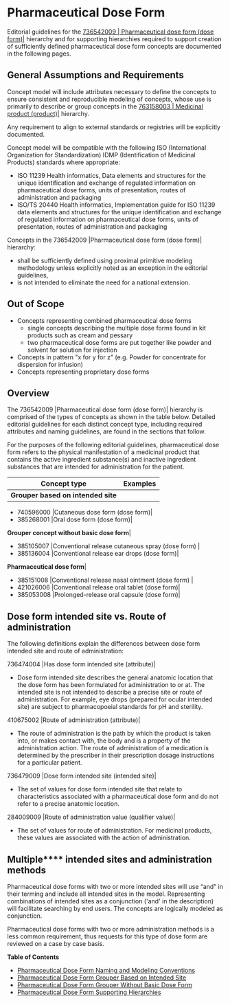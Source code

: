 # Pharmaceutical Dose Form

Editorial guidelines for the [ 736542009 | Pharmaceutical dose form (dose form)|](http://snomed.info/id/736542009 "736542009 | Pharmaceutical dose form \(dose form\) |") hierarchy and for supporting hierarchies required to support creation of sufficiently defined pharmaceutical dose form concepts are documented in the following pages.

## General Assumptions and Requirements

Concept model will include attributes necessary to define the concepts to ensure consistent and reproducible modeling of concepts, whose use is primarily to describe or group concepts in the [ 763158003 | Medicinal product (product)|](http://snomed.info/id/763158003 "763158003 | Medicinal product \(product\) |") hierarchy.

Any requirement to align to external standards or registries will be explicitly documented.

Concept model will be compatible with the following ISO (International Organization for Standardization) IDMP (Identification of Medicinal Products) standards where appropriate:

  * ISO 11239 Health informatics, Data elements and structures for the unique identification and exchange of regulated information on pharmaceutical dose forms, units of presentation, routes of administration and packaging
  * ISO/TS 20440 Health informatics, Implementation guide for ISO 11239 data elements and structures for the unique identification and exchange of regulated information on pharmaceutical dose forms, units of presentation, routes of administration and packaging

Concepts in the 736542009 |Pharmaceutical dose form (dose form)| hierarchy:

  * shall be sufficiently defined using proximal primitive modeling methodology unless explicitly noted as an exception in the editorial guidelines,
  * is not intended to eliminate the need for a national extension.

## Out of Scope

  * Concepts representing combined pharmaceutical dose forms
    * single concepts describing the multiple dose forms found in kit products such as cream and pessary
    * two pharmaceutical dose forms are put together like powder and solvent for solution for injection
  * Concepts in pattern "x for y for z" (e.g. Powder for concentrate for dispersion for infusion)
  * Concepts representing proprietary dose forms

## Overview

The 736542009 |Pharmaceutical dose form (dose form)| hierarchy is comprised of the types of concepts as shown in the table below. Detailed editorial guidelines for each distinct concept type, including required attributes and naming guidelines, are found in the sections that follow.

For the purposes of the following editorial guidelines, pharmaceutical dose form refers to the physical manifestation of a medicinal product that contains the active ingredient substance(s) and inactive ingredient substances that are intended for administration for the patient.

**Concept type**| **Examples**  
---|---  
**Grouper based on intended site**| 

  * 740596000 |Cutaneous dose form (dose form)|
  * 385268001 |Oral dose form (dose form)|

  
**Grouper concept without basic dose form**| 

  * 385105007 |Conventional release cutaneous spray (dose form) |
  * 385136004 |Conventional release ear drops (dose form)|

  
**Pharmaceutical dose form**| 

  * 385151008 |Conventional release nasal ointment (dose form) |
  * 421026006 |Conventional release oral tablet (dose form)|
  * 385053008 |Prolonged-release oral capsule (dose form)|

  
  
## Dose form intended site vs. Route of administration

The following definitions explain the differences between dose form intended site and route of administration:

736474004 |Has dose form intended site (attribute)|

  * Dose form intended site describes the general anatomic location that the dose form has been formulated for administration to or at. The intended site is not intended to describe a precise site or route of administration. For example, eye drops (prepared for ocular intended site) are subject to pharmacopoeial standards for pH and sterility.

410675002 |Route of administration (attribute)|

  * The route of administration is the path by which the product is taken into, or makes contact with, the body and is a property of the administration action. The route of administration of a medication is determined by the prescriber in their prescription dosage instructions for a particular patient.

736479009 |Dose form intended site (intended site)|

  * The set of values for dose form intended site that relate to characteristics associated with a pharmaceutical dose form and do not refer to a precise anatomic location.

284009009 |Route of administration value (qualifier value)|

  * The set of values for route of administration. For medicinal products, these values are associated with the action of administration.

## Multiple**** intended sites and administration methods

Pharmaceutical dose forms with two or more intended sites will use “and” in their terming and include all intended sites in the model. Representing combinations of intended sites as a conjunction ('and' in the description) will facilitate searching by end users. The concepts are logically modeled as conjunction.

Pharmaceutical dose forms with two or more administration methods is a less common requirement, thus requests for this type of dose form are reviewed on a case by case basis.

**Table of Contents**

  * [Pharmaceutical Dose Form Naming and Modeling Conventions](Pharmaceutical-Dose-Form-Naming-and-Modeling-Conventions_174691245.html)
  * [Pharmaceutical Dose Form Grouper Based on Intended Site](Pharmaceutical-Dose-Form-Grouper-Based-on-Intended-Site_174691222.html)
  * [Pharmaceutical Dose Form Grouper Without Basic Dose Form](Pharmaceutical-Dose-Form-Grouper-Without-Basic-Dose-Form_174691231.html)
  * [Pharmaceutical Dose Form Supporting Hierarchies](Pharmaceutical-Dose-Form-Supporting-Hierarchies_174691145.html)

